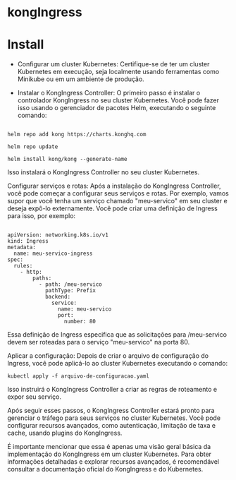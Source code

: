# kongIngress

# Install

- Configurar um cluster Kubernetes: Certifique-se de ter um cluster Kubernetes em execução, seja localmente usando ferramentas como Minikube ou em um ambiente de produção.

- Instalar o KongIngress Controller: O primeiro passo é instalar o controlador KongIngress no seu cluster Kubernetes. Você pode fazer isso usando o gerenciador de pacotes Helm, executando o seguinte comando:

```

helm repo add kong https://charts.konghq.com

helm repo update

helm install kong/kong --generate-name

 ```

 Isso instalará o KongIngress Controller no seu cluster Kubernetes.

Configurar serviços e rotas: Após a instalação do KongIngress Controller, você pode começar a configurar seus serviços e rotas. Por exemplo, vamos supor que você tenha um serviço chamado "meu-servico" em seu cluster e deseja expô-lo externamente. Você pode criar uma definição de Ingress para isso, por exemplo:


```

apiVersion: networking.k8s.io/v1
kind: Ingress
metadata:
  name: meu-servico-ingress
spec:
  rules:
    - http:
        paths:
          - path: /meu-servico
            pathType: Prefix
            backend:
              service:
                name: meu-servico
                port:
                  number: 80

```

Essa definição de Ingress especifica que as solicitações para /meu-servico devem ser roteadas para o serviço "meu-servico" na porta 80.

Aplicar a configuração: Depois de criar o arquivo de configuração do Ingress, você pode aplicá-lo ao cluster Kubernetes executando o comando:

``` kubectl apply -f arquivo-de-configuracao.yaml ```

Isso instruirá o KongIngress Controller a criar as regras de roteamento e expor seu serviço.

Após seguir esses passos, o KongIngress Controller estará pronto para gerenciar o tráfego para seus serviços no cluster Kubernetes. Você pode configurar recursos avançados, como autenticação, limitação de taxa e cache, usando plugins do KongIngress.

É importante mencionar que essa é apenas uma visão geral básica da implementação do KongIngress em um cluster Kubernetes. Para obter informações detalhadas e explorar recursos avançados, é recomendável consultar a documentação oficial do KongIngress e do Kubernetes.